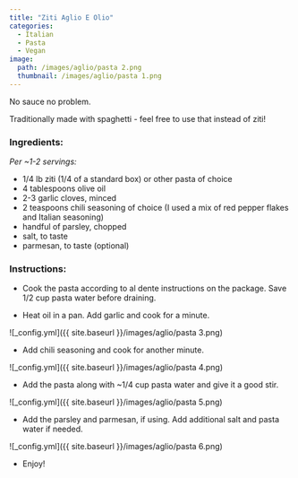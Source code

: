 ```yaml
---
title: "Ziti Aglio E Olio"
categories:
  - Italian
  - Pasta
  - Vegan
image:
  path: /images/aglio/pasta 2.png
  thumbnail: /images/aglio/pasta 1.png
---
```


No sauce no problem.

Traditionally made with spaghetti - feel free to use that instead of ziti!

### Ingredients:

_Per ~1-2 servings:_

* 1/4 lb ziti (1/4 of a standard box) or other pasta of choice
* 4 tablespoons olive oil 
* 2-3 garlic cloves, minced
* 2 teaspoons chili seasoning of choice (I used a mix of red pepper flakes and Italian seasoning)
* handful of parsley, chopped
* salt, to taste
* parmesan, to taste (optional)


### Instructions:

* Cook the pasta according to al dente instructions on the package. Save 1/2 cup pasta water before draining.

* Heat oil in a pan. Add garlic and cook for a minute. 

![_config.yml]({{ site.baseurl }}/images/aglio/pasta 3.png)

* Add chili seasoning and cook for another minute.

![_config.yml]({{ site.baseurl }}/images/aglio/pasta 4.png)

* Add the pasta along with ~1/4 cup pasta water and give it a good stir.

![_config.yml]({{ site.baseurl }}/images/aglio/pasta 5.png)

* Add the parsley and parmesan, if using. Add additional salt and pasta water if needed.

![_config.yml]({{ site.baseurl }}/images/aglio/pasta 6.png)

* Enjoy!
